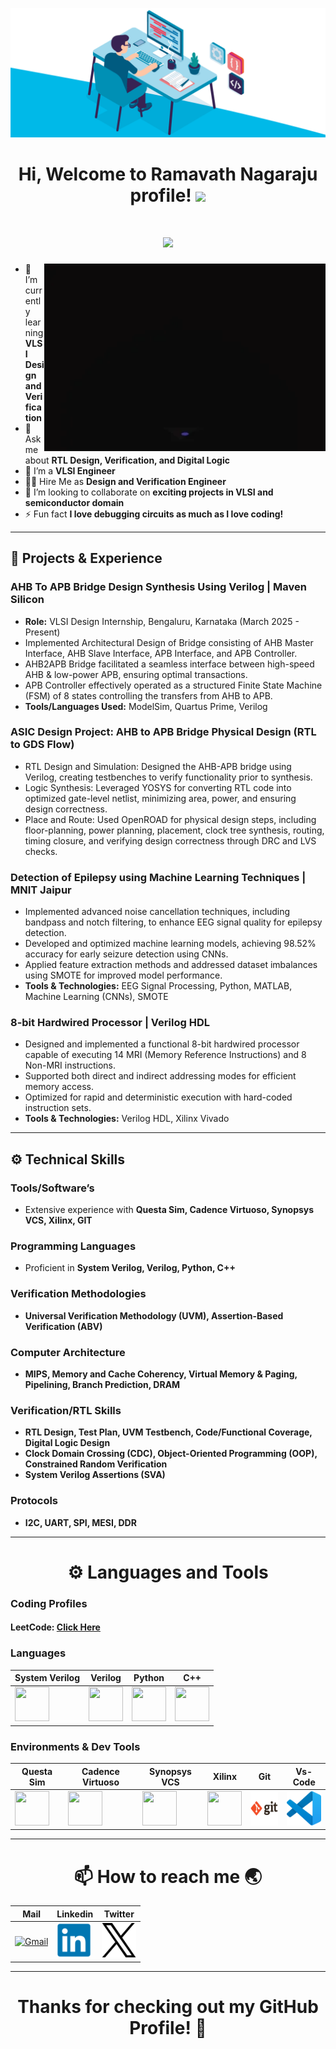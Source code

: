 [![MasterHead](00086-desk-anim-v0.3.gif)]()

<h1 align="center">
  Hi, Welcome to Ramavath Nagaraju profile!
  <img src="https://media.giphy.com/media/hvRJCLFzcasrR4ia7z/giphy.gif" width="28">
</h1>

<h1 align="center">
    <a href="https://git.io/typing-svg"><img src="https://readme-typing-svg.herokuapp.com?lines=I+am+Ramavath+Nagaraju+😉;I'm+VLSI+Design+and+Verification+Engineer;"></a>
</h1>

<img align="right" alt="webp" src="https://github.com/ramavathnagaraju/ramavathnagaraju/blob/main/human2.webp?raw=true" width="450" height="300" />

- 🔭 I’m currently learning **VLSI Design and Verification**  
- 💬 Ask me about **RTL Design, Verification, and Digital Logic**  
- 💼 I’m a **VLSI Engineer**  
- 👨‍💻 Hire Me as **Design and Verification Engineer**  
- 💞 I’m looking to collaborate on **exciting projects in VLSI and semiconductor domain**  
- ⚡ Fun fact **I love debugging circuits as much as I love coding!**

---

## 📂 Projects & Experience

### **AHB To APB Bridge Design Synthesis Using Verilog | Maven Silicon**
- **Role:** VLSI Design Internship, Bengaluru, Karnataka (March 2025 - Present)
- Implemented Architectural Design of Bridge consisting of AHB Master Interface, AHB Slave Interface, APB Interface, and APB Controller.
- AHB2APB Bridge facilitated a seamless interface between high-speed AHB & low-power APB, ensuring optimal transactions.
- APB Controller effectively operated as a structured Finite State Machine (FSM) of 8 states controlling the transfers from AHB to APB.
- **Tools/Languages Used:** ModelSim, Quartus Prime, Verilog  

### **ASIC Design Project: AHB to APB Bridge Physical Design (RTL to GDS Flow)**
- RTL Design and Simulation: Designed the AHB-APB bridge using Verilog, creating testbenches to verify functionality prior to synthesis.
- Logic Synthesis: Leveraged YOSYS for converting RTL code into optimized gate-level netlist, minimizing area, power, and ensuring design correctness.
- Place and Route: Used OpenROAD for physical design steps, including floor-planning, power planning, placement, clock tree synthesis, routing, timing closure, and verifying design correctness through DRC and LVS checks.

### **Detection of Epilepsy using Machine Learning Techniques | MNIT Jaipur**
- Implemented advanced noise cancellation techniques, including bandpass and notch filtering, to enhance EEG signal quality for epilepsy detection.
- Developed and optimized machine learning models, achieving 98.52% accuracy for early seizure detection using CNNs.
- Applied feature extraction methods and addressed dataset imbalances using SMOTE for improved model performance.
- **Tools & Technologies:** EEG Signal Processing, Python, MATLAB, Machine Learning (CNNs), SMOTE  

### **8-bit Hardwired Processor | Verilog HDL**
- Designed and implemented a functional 8-bit hardwired processor capable of executing 14 MRI (Memory Reference Instructions) and 8 Non-MRI instructions.
- Supported both direct and indirect addressing modes for efficient memory access.
- Optimized for rapid and deterministic execution with hard-coded instruction sets.
- **Tools & Technologies:** Verilog HDL, Xilinx Vivado  

---

## ⚙ Technical Skills

### Tools/Software’s
- Extensive experience with **Questa Sim, Cadence Virtuoso, Synopsys VCS, Xilinx, GIT**

### Programming Languages
- Proficient in **System Verilog, Verilog, Python, C++**

### Verification Methodologies
- **Universal Verification Methodology (UVM), Assertion-Based Verification (ABV)**

### Computer Architecture
- **MIPS, Memory and Cache Coherency, Virtual Memory & Paging, Pipelining, Branch Prediction, DRAM**

### Verification/RTL Skills
- **RTL Design, Test Plan, UVM Testbench, Code/Functional Coverage, Digital Logic Design**
- **Clock Domain Crossing (CDC), Object-Oriented Programming (OOP), Constrained Random Verification**
- **System Verilog Assertions (SVA)**

### Protocols
- **I2C, UART, SPI, MESI, DDR**

---

<p align="center">
  <h1 align="center">⚙ Languages and Tools</h1>
</p>
<div>

### Coding Profiles

#### LeetCode: [Click Here](https://leetcode.com/nagarajucse036/)

### Languages
| System Verilog | Verilog | Python | C++ |
|---------------|---------|--------|-----|
| <img src="https://blogs.sw.siemens.com/wp-content/uploads/sites/54/2020/07/SystemVerilog-.png" width="55" height="55"/> | <img src="https://upload.wikimedia.org/wikipedia/commons/3/3f/Verilog_logo.svg" width="55" height="55"/> | <img src="https://encrypted-tbn0.gstatic.com/images?q=tbn:ANd9GcQAojdfiU-YTTglyAywGexed1DmziFkV5v1Yg&s" width="55" height="55"/> | <img src="https://cdn-icons-png.flaticon.com/256/6132/6132222.png" width="55" height="55"/> |

### Environments & Dev Tools

| Questa Sim | Cadence Virtuoso | Synopsys VCS | Xilinx | Git | Vs-Code |
|-----------|----------------|-------------|--------|-----|--------|
|<img src="https://upload.wikimedia.org/wikipedia/commons/3/3f/Mentor_Questa_logo.svg" width="55" height="55"/>| <img src="https://upload.wikimedia.org/wikipedia/commons/3/3f/Cadence_Logo.svg" width="55" height="55"/> | <img src="https://upload.wikimedia.org/wikipedia/commons/3/3f/Synopsys_logo.svg" width="55" height="55"/> | <img src="https://upload.wikimedia.org/wikipedia/commons/3/3f/Xilinx_logo.svg" width="55" height="55"/> | <img src="https://github.com/devicons/devicon/blob/master/icons/git/git-original-wordmark.svg" width="55" height="55"/> | <img src="https://github.com/devicons/devicon/blob/master/icons/vscode/vscode-original.svg" width="55" height="55"/> |

---

<p align="center">
  <h1 align="center">📫 How to reach me 🌏</h1>
</p>

| Mail   | Linkedin | Twitter |
|--------|----------|---------|
| <a href="mailto:nagarajucse036@gamil.com"> <img src="https://img.shields.io/badge/Gmail-D14836?style=for-the-badge&logo=gmail&logoColor=white" title="Gmail"  alt="Gmail"/> </a> | <a  href="https://www.linkedin.com/in/nagaraju-ramavath-b67460282"> <img src="https://github.com/devicons/devicon/blob/master/icons/linkedin/linkedin-original.svg" title="linkedin" alt="linkedin" width="55" height="55"/> </a> | <a href="https://twitter.com/Nagaraju888941"> <img src="https://github.com/devicons/devicon/blob/master/icons/twitter/twitter-original.svg" title="twitter" alt="twitter" width="55" height="55"/> </a> |
 
---

<p align="center">
  <h1 align="center">Thanks for checking out my GitHub Profile! 🙏</h1>
</p>

